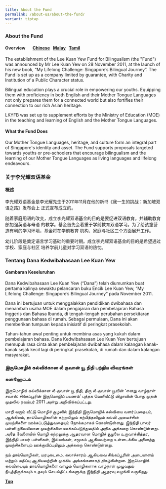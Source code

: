```yaml
---
title: About the Fund
permalink: /about-us/about-the-fund/
variant: tiptap
---
```

<h3>About the Fund</h3>
<h4>Overview &nbsp; &nbsp; &nbsp; <a href="#关于李光耀双语基金" rel="noopener noreferrer nofollow" target="_blank">Chinese</a>&nbsp;&nbsp; <a href="#Tentang Dana Kedwibahasaan Lee Kuan Yew" rel="noopener noreferrer nofollow" target="_blank">Malay</a>&nbsp;&nbsp; <a href="#இருமொழிக் கல்விக்கான லீ குவான் யூ நிதி பற்றிய விவரங்கள்" rel="noopener noreferrer nofollow" target="_blank">Tamil</a></h4>
<p></p>
<p>The establishment of the Lee Kuan Yew Fund for Bilingualism (the "Fund")
was announced by Mr Lee Kuan Yew on 28 November 2011, at the launch of
his new book, “My Lifelong Challenge: Singapore’s Bilingual Journey”. The
Fund is set up as a company limited by guarantee, with Charity and Institution
of a Public Character status.</p>
<p>Bilingual education plays a crucial role in empowering our youths. Equipping
them with proficiency in both English and their Mother Tongue Languages
not only prepares them for a connected world but also fortifies their connection
to our rich Asian heritage.</p>
<p>LKYFB was set up to supplement efforts by the Ministry of Education (MOE)
in the teaching and learning of English and the Mother Tongue Languages.</p>
<h4>What the Fund Does</h4>
<p>Our Mother Tongue Languages, heritage, and culture form an integral part
of Singapore's identity and asset. The Fund supports proposals targeted
towards youths or pre-schoolers that encourage bilingualism and the learning
of our Mother Tongue Languages as living languages and lifelong endeavours.</p>
<p></p>
<h3>关于李光耀双语基金</h3>
<h4>概述</h4>
<p>李光耀双语基金是李光耀先生于2011年11月在他的新书《我一生的挑战：新加坡双语之路》发布会上 正式宣布成立的。</p>
<p>随着家庭用语的改变，成立李光耀双语基金的目的是要促进双语教育，并辅助教育部加强英语与母语 的教学。基金首先会着重于学前教育双语学习。为了给孩童营造有利的学习环境，基金将在学前教育
机构、家庭与社区三个方面展开工作。</p>
<p>幼儿阶段是奠定语言学习基础的重要时期。成立李光耀双语基金的目的是希望通过学校、家庭与社区 培养学前儿童对学习双语的热忱。</p>
<p></p>
<h3>Tentang Dana Kedwibahasaan Lee Kuan Yew</h3>
<h4>Gambaran Keseluruhan</h4>
<p>Dana Kedwibahasaan Lee Kuan Yew (“Dana”) telah diumumkan buat pertama
kalinya sewaktu pelancaran buku Encik Lee Kuan Yew, “My Lifelong Challenge:
Singapore’s Bilingual Journey” pada November 2011.</p>
<p>Dana ini bertujuan untuk menggalakkan pendidikan dwibahasa dan menambah
usaha MOE dalam pengajaran dan pembelajaran Bahasa Inggeris dan Bahasa
Ibunda, di tengah-tengah perubahan persekitaran penggunaan bahasa di rumah.
Sebagai permulaan, Dana ini akan memberikan tumpuan kepada inisiatif di
peringkat prasekolah.</p>
<p>Tahun-tahun awal penting untuk membina asas yang kukuh dalam pembelajaran
bahasa. Dana Kedwibahasaan Lee Kuan Yew bertujuan memupuk rasa cinta akan
pembelajaran dwibahasa dalam kalangan kanak-kanak sejak kecil lagi di peringkat
prasekolah, di rumah dan dalam kalangan masyarakat.</p>
<p></p>
<h3>இருமொழிக் கல்விக்கான லீ குவான் யூ நிதி பற்றிய விவரங்கள்</h3>
<h4>கண்ணோட்டம்</h4>
<p>இருமொழிக் கல்விக்கான லீ குவான் யூ நிதி, திரு லீ குவான் யூவின் ‘எனது வாழ்நாள்
சவால்: சிங்கப்பூரின் இருமொழிப் பயணம்’ புத்தக வெளியீட்டு விழாவின் போது முதன்
முதலில் நவம்பர் 2011 அன்று அறிவிக்கப்பட்டது.</p>
<p>மாறி வரும் வீட்டு மொழிச் சூழலில் இந்நிதி இருமொழிக் கல்வியை வளர்ப்பதையும்,
ஆங்கிலம், தாய்மொழிகளின் கற்றலிலும் கற்பித்தலிலும் கல்வி அமைச்சின் முயற்சிகளை
ஊக்கப்படுத்துவதையும் நோக்கமாகக் கொண்டுள்ளது. இந்நிதி பாலர் பள்ளி நிலையிலான
முயற்சிகளை ஊக்கப்படுத்துவதில் அதிக அக்கறை கொண்டுள்ளது. அதே வேளையில் மொழி
கற்றலுக்கு ஆதரவான மொழிச் சூழலை உருவாக்கித்தர, இந்நிதி பாலர் பள்ளிகள், இல்லங்கள்,
சமூகம் ஆகியவற்றை உள்ளடக்கிய அனைத்து முயற்சிகளையும் ஊக்குவிப்பதிலும் அக்கறை
கொண்டுள்ளது.</p>
<p>நம் தாய்மொழிகள், மரபுடைமை, கலாச்சாரம் ஆகியவை சிங்கப்பூரின் அடையாளம் மற்றும்
மதிப்பு ஆகியவற்றின் முக்கிய அங்கங்களாகத் திகழ்கின்றன. இருமொழிக் கல்வியையும்
தாய்மொழிகளை வாழும் மொழிகளாக வாழ்நாள் முழுவதும் நீடித்திருக்கவும் உதவும்
செயல்திட்டங்களுக்கு இந்நிதி ஆதரவு வழங்கி வருகிறது.</p>
<p><strong><a href="#top" rel="noopener noreferrer nofollow" target="_blank">Top</a></strong>
</p>